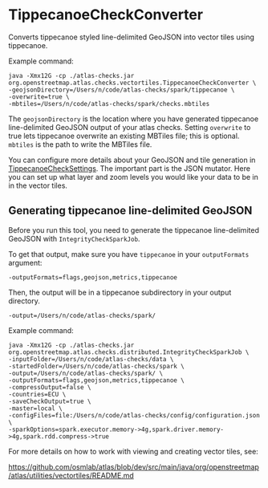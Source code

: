 # TippecanoeCheckConverter

Converts tippecanoe styled line-delimited GeoJSON into vector tiles using tippecanoe.

Example command:

``` 
java -Xmx12G -cp ./atlas-checks.jar org.openstreetmap.atlas.checks.vectortiles.TippecanoeCheckConverter \
-geojsonDirectory=/Users/n/code/atlas-checks/spark/tippecanoe \
-overwrite=true \
-mbtiles=/Users/n/code/atlas-checks/spark/checks.mbtiles
```

The `geojsonDirectory` is the location where you have generated tippecanoe line-delimited GeoJSON output of your atlas
checks. Setting `overwrite` to true lets tippecanoe overwrite an existing MBTiles file; this is optional. `mbtiles`
is the path to write the MBTiles file.

You can configure more details about your GeoJSON and tile generation in [TippecanoeCheckSettings](https://github.com/hallahan/atlas-checks/blob/dev/src/main/java/org/openstreetmap/atlas/checks/vectortiles/TippecanoeCheckSettings.java).
The important part is the JSON mutator. Here you can set up what layer and zoom levels you would like your data to be
in in the vector tiles. 

## Generating tippecanoe line-delimited GeoJSON

Before you run this tool, you need to generate the tippecanoe line-delimited GeoJSON with `IntegrityCheckSparkJob`.

To get that output, make sure you have `tippecanoe` in your `outputFormats` argument:

``` 
-outputFormats=flags,geojson,metrics,tippecanoe
```

Then, the output will be in a tippecanoe subdirectory in your output directory.

``` 
-output=/Users/n/code/atlas-checks/spark/
```

Example command:

``` 
java -Xmx12G -cp ./atlas-checks.jar org.openstreetmap.atlas.checks.distributed.IntegrityCheckSparkJob \
-inputFolder=/Users/n/code/atlas-checks/data \
-startedFolder=/Users/n/code/atlas-checks/spark \
-output=/Users/n/code/atlas-checks/spark/ \
-outputFormats=flags,geojson,metrics,tippecanoe \
-compressOutput=false \
-countries=ECU \
-saveCheckOutput=true \
-master=local \
-configFiles=file:/Users/n/code/atlas-checks/config/configuration.json \
-sparkOptions=spark.executor.memory->4g,spark.driver.memory->4g,spark.rdd.compress->true
```

For more details on how to work with viewing and creating vector tiles, see:

https://github.com/osmlab/atlas/blob/dev/src/main/java/org/openstreetmap/atlas/utilities/vectortiles/README.md
